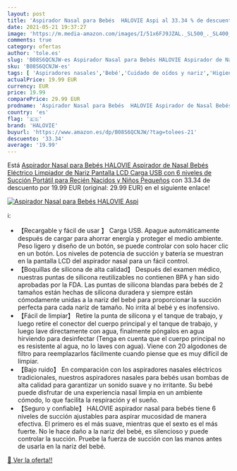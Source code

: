 ```yaml
---
layout: post
title: 'Aspirador Nasal para Bebés  HALOVIE Aspi al 33.34 % de descuento'
date: 2021-05-21 19:37:27
image: 'https://m.media-amazon.com/images/I/51x6FJ9JZAL._SL500_._SL400_.jpg'
comments: true
category: ofertas
author: 'tole.es'
slug: 'B08S6QCNJW-es Aspirador Nasal para Bebés HALOVIE Aspirador de Nasal...'
sku: 'B08S6QCNJW-es'
tags: [ 'Aspiradores nasales','Bebé','Cuidado de oídos y nariz','Higiene','Higiene y cuidado','bebés','halovie', ]
actualPrice: 19.99 EUR
currency: EUR
price: 19.99
comparePrice: 29.99 EUR
prodname: 'Aspirador Nasal para Bebés  HALOVIE Aspirador de Nasal Bebés Eléctrico Limpiador de Nariz Pantalla LCD Carga USB con 6 niveles de Succión Portátil para Recién Nacidos y Niños Pequeños'
country: 'es'
flag: '🇪🇸'
brand: 'HALOVIE'
buyurl: 'https://www.amazon.es/dp/B08S6QCNJW/?tag=tolees-21'
descuento: '33.34'
average: '19.99'
---
```


Está [Aspirador Nasal para Bebés  HALOVIE Aspirador de Nasal Bebés Eléctrico Limpiador de Nariz Pantalla LCD Carga USB con 6 niveles de Succión Portátil para Recién Nacidos y Niños Pequeños](https://www.amazon.es/dp/B08S6QCNJW/?tag=tolees-21) con 33.34 de descuento por 19.99 EUR (original: 29.99 EUR) en el siguiente enlace!

[![Aspirador Nasal para Bebés  HALOVIE Aspi](https://m.media-amazon.com/images/I/51x6FJ9JZAL._SL500_._SL400_.jpg)](https://www.amazon.es/dp/B08S6QCNJW/?tag=tolees-21)

ℹ️:

- 【Recargable y fácil de usar 】 Carga USB. Apague automáticamente después de cargar para ahorrar energía y proteger el medio ambiente. Peso ligero y diseño de un botón, se puede controlar con solo hacer clic en un botón. Los niveles de potencia de succión y batería se muestran en la pantalla LCD del aspirador nasal para un fácil control.
- 【Boquillas de silicona de alta calidad】 Después del examen médico, nuestras puntas de silicona reutilizables no contienen BPA y han sido aprobadas por la FDA. Las puntas de silicona blandas para bebés de 2 tamaños están hechas de silicona duradera y siempre están cómodamente unidas a la nariz del bebé para proporcionar la succión perfecta para cada nariz de tamaño. No irrita al bebé y es inofensivo.
- 【Fácil de limpiar】 Retire la punta de silicona y el tanque de trabajo, y luego retire el conector del cuerpo principal y el tanque de trabajo, y luego lave directamente con agua, finalmente póngalos en agua hirviendo para desinfectar (Tenga en cuenta que el cuerpo principal no es resistente al agua, no lo laves con agua). Viene con 20 algodones de filtro para reemplazarlos fácilmente cuando piense que es muy difícil de limpiar.
- 【Bajo ruido】 En comparación con los aspiradores nasales eléctricos tradicionales, nuestros aspiradores nasales para bebés usan bombas de alta calidad para garantizar un sonido suave y no irritante. Su bebé puede disfrutar de una experiencia nasal limpia en un ambiente cómodo, lo que facilita la respiración y el sueño.
- 【Seguro y confiable】 HALOVIE aspirador nasal para bebés tiene 6 niveles de succión ajustables para aspirar mucosidad de manera efectiva. El primero es el más suave, mientras que el sexto es el más fuerte. No le hace daño a la nariz del bebé, es silencioso y puede controlar la succión. Pruebe la fuerza de succión con las manos antes de usarla en la nariz del bebé.

[🛒 Ver la oferta!!](https://www.amazon.es/dp/B08S6QCNJW/?tag=tolees-21)
